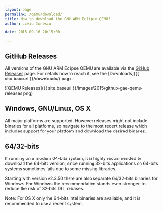 ```yaml
---
layout: page
permalink: /qemu/download/
title: How to download the GNU ARM Eclipse QEMU?
author: Liviu Ionescu

date: 2015-09-16 20:15:00

---
```


## GitHub Releases

All versions of the GNU ARM Eclipse QEMU are available via the [GitHub Releases](https://github.com/gnuarmeclipse/qemu/releases) page. For details how to reach it, see the [Downloads]({{ site.baseurl }}/downloads/) page.

![QEMU Releases]({{ site.baseurl }}/images/2015/github-gae-qemu-releases.png)

## Windows, GNU/Linux, OS X

All major platforms are supported. However releases might not include binaries for all platforms, so navigate to the most recent release which includes support for your platform and download the desired binaries.

## 64/32-bits

If running on a modern 64-bits system, it is highly recommended to download the 64-bits version, since running 32-bits applications on 64-bits systems sometimes fails due to some missing libraries.

Starting with version v2.3.50 there are also separate 64/32-bits binaries for Windows. For Windows the recommendation stands even stronger, to reduce the risk of 32-bits DLL rebases.

Note: For OS X only the 64-bits Intel binaries are available, and it is recommended to use a recent system.
